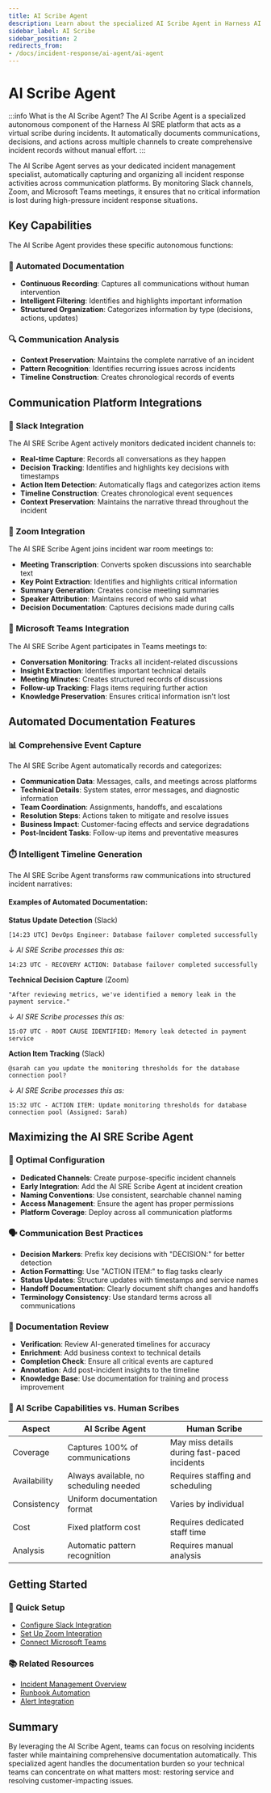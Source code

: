```yaml
---
title: AI Scribe Agent
description: Learn about the specialized AI Scribe Agent in Harness AI SRE that automates incident documentation by capturing and organizing communications from Slack, Zoom, and Microsoft Teams.
sidebar_label: AI Scribe
sidebar_position: 2
redirects_from:
- /docs/incident-response/ai-agent/ai-agent
---
```


# AI Scribe Agent

:::info What is the AI Scribe Agent?
The AI Scribe Agent is a specialized autonomous component of the Harness AI SRE platform that acts as a virtual scribe during incidents. It automatically documents communications, decisions, and actions across multiple channels to create comprehensive incident records without manual effort.
:::

The AI Scribe Agent serves as your dedicated incident management specialist, automatically capturing and organizing all incident response activities across communication platforms. By monitoring Slack channels, Zoom, and Microsoft Teams meetings, it ensures that no critical information is lost during high-pressure incident response situations.

## Key Capabilities

The AI Scribe Agent provides these specific autonomous functions:

### 📝 Automated Documentation
- **Continuous Recording**: Captures all communications without human intervention
- **Intelligent Filtering**: Identifies and highlights important information
- **Structured Organization**: Categorizes information by type (decisions, actions, updates)

### 🔍 Communication Analysis
- **Context Preservation**: Maintains the complete narrative of an incident
- **Pattern Recognition**: Identifies recurring issues across incidents
- **Timeline Construction**: Creates chronological records of events

## Communication Platform Integrations

### 💬 Slack Integration
The AI SRE Scribe Agent actively monitors dedicated incident channels to:
- **Real-time Capture**: Records all conversations as they happen
- **Decision Tracking**: Identifies and highlights key decisions with timestamps
- **Action Item Detection**: Automatically flags and categorizes action items
- **Timeline Construction**: Creates chronological event sequences
- **Context Preservation**: Maintains the narrative thread throughout the incident

### 🎥 Zoom Integration
The AI SRE Scribe Agent joins incident war room meetings to:
- **Meeting Transcription**: Converts spoken discussions into searchable text
- **Key Point Extraction**: Identifies and highlights critical information
- **Summary Generation**: Creates concise meeting summaries
- **Speaker Attribution**: Maintains record of who said what
- **Decision Documentation**: Captures decisions made during calls

### 👥 Microsoft Teams Integration
The AI SRE Scribe Agent participates in Teams meetings to:
- **Conversation Monitoring**: Tracks all incident-related discussions
- **Insight Extraction**: Identifies important technical details
- **Meeting Minutes**: Creates structured records of discussions
- **Follow-up Tracking**: Flags items requiring further action
- **Knowledge Preservation**: Ensures critical information isn't lost

## Automated Documentation Features

### 📊 Comprehensive Event Capture
The AI SRE Scribe Agent automatically records and categorizes:
- **Communication Data**: Messages, calls, and meetings across platforms
- **Technical Details**: System states, error messages, and diagnostic information
- **Team Coordination**: Assignments, handoffs, and escalations
- **Resolution Steps**: Actions taken to mitigate and resolve issues
- **Business Impact**: Customer-facing effects and service degradations
- **Post-Incident Tasks**: Follow-up items and preventative measures

### ⏱️ Intelligent Timeline Generation

The AI SRE Scribe Agent transforms raw communications into structured incident narratives:

#### Examples of Automated Documentation:

**Status Update Detection** (Slack)  
```
[14:23 UTC] DevOps Engineer: Database failover completed successfully
```
↓ *AI SRE Scribe processes this as:*
```
14:23 UTC - RECOVERY ACTION: Database failover completed successfully
```

**Technical Decision Capture** (Zoom)  
```
"After reviewing metrics, we've identified a memory leak in the payment service."
```
↓ *AI SRE Scribe processes this as:*
```
15:07 UTC - ROOT CAUSE IDENTIFIED: Memory leak detected in payment service
```

**Action Item Tracking** (Slack)  
```
@sarah can you update the monitoring thresholds for the database connection pool?
```
↓ *AI SRE Scribe processes this as:*
```
15:32 UTC - ACTION ITEM: Update monitoring thresholds for database connection pool (Assigned: Sarah)
```

## Maximizing the AI SRE Scribe Agent

### 🔧 Optimal Configuration
- **Dedicated Channels**: Create purpose-specific incident channels
- **Early Integration**: Add the AI SRE Scribe Agent at incident creation
- **Naming Conventions**: Use consistent, searchable channel naming
- **Access Management**: Ensure the agent has proper permissions
- **Platform Coverage**: Deploy across all communication platforms

### 🗣️ Communication Best Practices
- **Decision Markers**: Prefix key decisions with "DECISION:" for better detection
- **Action Formatting**: Use "ACTION ITEM:" to flag tasks clearly
- **Status Updates**: Structure updates with timestamps and service names
- **Handoff Documentation**: Clearly document shift changes and handoffs
- **Terminology Consistency**: Use standard terms across all communications

### 📝 Documentation Review
- **Verification**: Review AI-generated timelines for accuracy
- **Enrichment**: Add business context to technical details
- **Completion Check**: Ensure all critical events are captured
- **Annotation**: Add post-incident insights to the timeline
- **Knowledge Base**: Use documentation for training and process improvement

### 🤖 AI Scribe Capabilities vs. Human Scribes

| Aspect | AI Scribe Agent | Human Scribe |
|--------|---------------------|---------------|
| Coverage | Captures 100% of communications | May miss details during fast-paced incidents |
| Availability | Always available, no scheduling needed | Requires staffing and scheduling |
| Consistency | Uniform documentation format | Varies by individual |
| Cost | Fixed platform cost | Requires dedicated staff time |
| Analysis | Automatic pattern recognition | Requires manual analysis |

## Getting Started

### 🚀 Quick Setup
- [Configure Slack Integration](/docs/ai-sre/runbooks/integrations/slack)
- [Set Up Zoom Integration](/docs/ai-sre/runbooks/integrations/zoom)
- [Connect Microsoft Teams](/docs/ai-sre/runbooks/integrations/teams)

### 📚 Related Resources
- [Incident Management Overview](/docs/ai-sre/incidents/)
- [Runbook Automation](/docs/ai-sre/runbooks/)
- [Alert Integration](/docs/ai-sre/alerts/integrations)

## Summary

By leveraging the AI Scribe Agent, teams can focus on resolving incidents faster while maintaining comprehensive documentation automatically. This specialized agent handles the documentation burden so your technical teams can concentrate on what matters most: restoring service and resolving customer-impacting issues.

